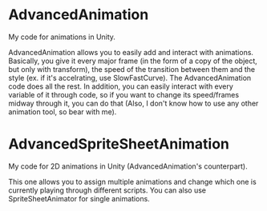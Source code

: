 # AdvancedAnimation
My code for animations in Unity.

AdvancedAnimation allows you to easily add and interact with animations. Basically, you give it every major frame (in the form of a copy of the object, but only with transform), the speed of the transition between them and the style (ex. if it's accelrating, use SlowFastCurve). The AdvancedAnimation code does all the rest. In addition, you can easily interact with every variable of it through code, so if you want to change its speed/frames midway through it, you can do that (Also, I don't know how to use any other animation tool, so bear with me).

# AdvancedSpriteSheetAnimation
My code for 2D animations in Unity (AdvancedAnimation's counterpart).

This one allows you to assign multiple animations and change which one is currently playing through different scripts. You can also use SpriteSheetAnimator for single animations.